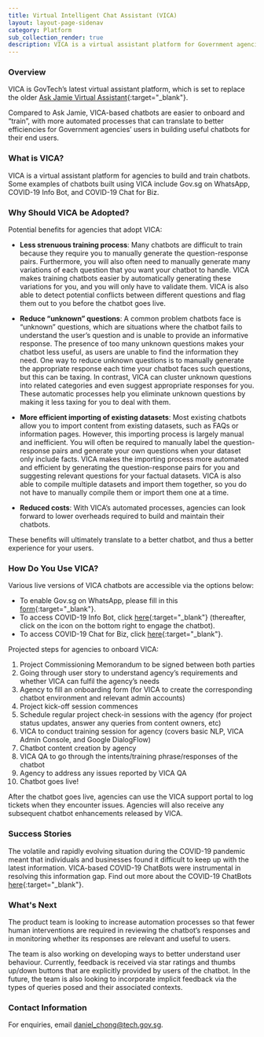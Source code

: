 ```yaml
---
title: Virtual Intelligent Chat Assistant (VICA)
layout: layout-page-sidenav
category: Platform
sub_collection_render: true
description: VICA is a virtual assistant platform for Government agencies to build smart chatbots that are beneficial and useful to citizens.
---
```


### Overview

VICA is GovTech’s latest virtual assistant platform, which is set to replace the older [Ask Jamie Virtual Assistant](https://www.tech.gov.sg/products-and-services/ask-jamie/){:target="\_blank"}.

Compared to Ask Jamie, VICA-based chatbots are easier to onboard and “train”, with more automated processes that can translate to better efficiencies for Government agencies’ users in building useful chatbots for their end users.

### What is VICA?

VICA is a virtual assistant platform for agencies to build and train chatbots. Some examples of chatbots built using VICA include Gov.sg on WhatsApp, COVID-19 Info Bot, and COVID-19 Chat for Biz.

### Why Should VICA be Adopted?

Potential benefits for agencies that adopt VICA:

- **Less strenuous training process**: Many chatbots are difficult to train because they require you to manually generate the question-response pairs. Furthermore, you will also often need to manually generate many variations of each question that you want your chatbot to handle. VICA makes training chatbots easier by automatically generating these variations for you, and you will only have to validate them. VICA is also able to detect potential conflicts between different questions and flag them out to you before the chatbot goes live.

- **Reduce “unknown” questions**: A common problem chatbots face is “unknown” questions, which are situations where the chatbot fails to understand the user’s question and is unable to provide an informative response. The presence of too many unknown questions makes your chatbot less useful, as users are unable to find the information they need. One way to reduce unknown questions is to manually generate the appropriate response each time your chatbot faces such questions, but this can be taxing. In contrast, VICA can cluster unknown questions into related categories and even suggest appropriate responses for you. These automatic processes help you eliminate unknown questions by making it less taxing for you to deal with them.

- **More efficient importing of existing datasets**: Most existing chatbots allow you to import content from existing datasets, such as FAQs or information pages. However, this importing process is largely manual and inefficient. You will often be required to manually label the question-response pairs and generate your own questions when your dataset only include facts. VICA makes the importing process more automated and efficient by generating the question-response pairs for you and suggesting relevant questions for your factual datasets. VICA is also able to compile multiple datasets and import them together, so you do not have to manually compile them or import them one at a time.

- **Reduced costs**: With VICA’s automated processes, agencies can look forward to lower overheads required to build and maintain their chatbots.

These benefits will ultimately translate to a better chatbot, and thus a better experience for your users.

### How Do You Use VICA?

Various live versions of VICA chatbots are accessible via the options below:
-	To enable Gov.sg on WhatsApp, please fill in this [form](https://go.gov.sg/whatsapp){:target="\_blank"}.
-	To access COVID-19 Info Bot, click [here](https://www.gov.sg/infobot){:target="\_blank"} (thereafter, click on the icon on the bottom right to engage the chatbot).
-	To access COVID-19 Chat for Biz, click [here](https://www.mti.gov.sg/Chatbot/chat){:target="\_blank"}.<br>

Projected steps for agencies to onboard VICA:

1. Project Commissioning Memorandum to be signed between both parties
2. Going through user story to understand agency’s requirements and whether VICA can fulfil the agency’s needs
3. Agency to fill an onboarding form (for VICA to create the corresponding chatbot environment and relevant admin accounts)
4. Project kick-off session commences
5. Schedule regular project check-in sessions with the agency (for project status updates, answer any queries from content owners, etc)
6. VICA to conduct training session for agency (covers basic NLP, VICA Admin Console, and Google DialogFlow)
7. Chatbot content creation by agency
8. VICA QA to go through the intents/training phrase/responses of the chatbot
9. Agency to address any issues reported by VICA QA
10. Chatbot goes live!

After the chatbot goes live, agencies can use the VICA support portal to log tickets when they encounter issues. Agencies will also receive any subsequent chatbot enhancements released by VICA.

### Success Stories

The volatile and rapidly evolving situation during the COVID-19 pandemic meant that individuals and businesses found it difficult to keep up with the latest information. VICA-based COVID-19 ChatBots were instrumental in resolving this information gap. Find out more about the COVID-19 ChatBots [here](https://www.developer.tech.gov.sg/technologies/digital-solutions-to-address-covid-19/covid-19-chatbots){:target="\_blank"}.

### What's Next

The product team is looking to increase automation processes so that fewer human interventions are required in reviewing the chatbot’s responses and in monitoring whether its responses are relevant and useful to users.

 The team is also working on developing ways to better understand user behaviour. Currently, feedback is received via star ratings and thumbs up/down buttons that are explicitly provided by users of the chatbot. In the future, the team is also looking to incorporate implicit feedback via the types of queries posed and their associated contexts. 

### Contact Information

For enquiries, email <daniel_chong@tech.gov.sg>.
